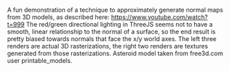 A fun demonstration of a technique to approximately generate normal maps from 3D models, as described here:
https://www.youtube.com/watch?t=999
The red/green directional lighting in ThreeJS seems not to have a smooth, linear relationship to the normal of a surface, so the end result is pretty biased towards normals that face the x/y world axes.
The left three renders are actual 3D rasterizations, the right two renders are textures generated from those rasterizations.
Asteroid model taken from free3d.com user printable_models.
